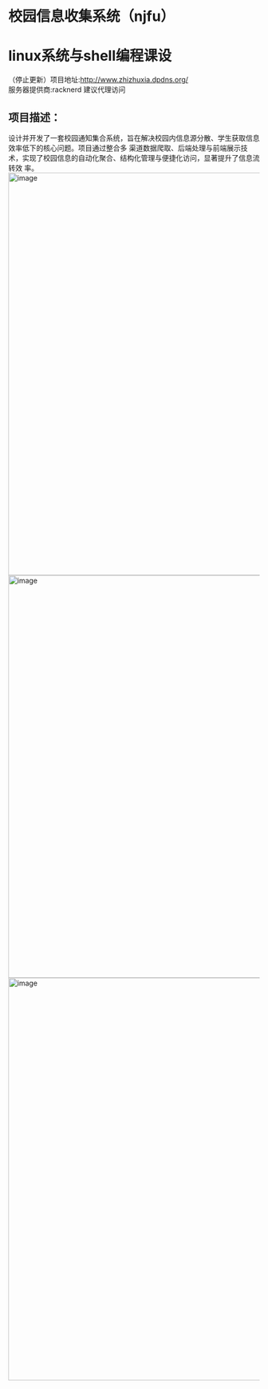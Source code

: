 # 校园信息收集系统（njfu） 
# linux系统与shell编程课设
（停止更新）项目地址:http://www.zhizhuxia.dpdns.org/   
服务器提供商:racknerd 建议代理访问
## 项⽬描述：
设计并开发了⼀套校园通知集合系统，旨在解决校园内信息源分散、学⽣获取信息效率低下的核⼼问题。项⽬通过整合多
渠道数据爬取、后端处理与前端展⽰技术，实现了校园信息的⾃动化聚合、结构化管理与便捷化访问，显著提升了信息流转效
率。
<img width="1437" height="806" alt="image" src="https://github.com/user-attachments/assets/585ed319-139b-4491-a84b-233b4fb830ad" />
<img width="1437" height="806" alt="image" src="https://github.com/user-attachments/assets/8f378d0a-0bc4-46d1-a942-b557d9777c20" />
<img width="1437" height="806" alt="image" src="https://github.com/user-attachments/assets/48f643c4-efa2-45ad-b465-9f9a8e433f87" />


